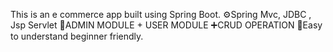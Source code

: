 This is an e commerce app built using Spring Boot.
⚙️Spring Mvc, JDBC , Jsp Servlet
📝ADMIN MODULE + USER MODULE
➕CRUD OPERATION
🌱Easy to understand beginner friendly.
